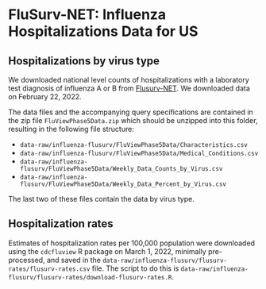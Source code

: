 # FluSurv-NET: Influenza Hospitalizations Data for US

## Hospitalizations by virus type

We downloaded national level counts of hospitalizations with a laboratory test diagnosis of influenza A or B from [Flusurv-NET](https://gis.cdc.gov/grasp/fluview/FluHospChars.html). We downloaded data on February 22, 2022.

The data files and the accompanying query specifications are contained in the zip file `FluViewPhase5Data.zip` which should be unzipped into this folder, resulting in the following file structure:

 - `data-raw/influenza-flusurv/FluViewPhase5Data/Characteristics.csv`
 - `data-raw/influenza-flusurv/FluViewPhase5Data/Medical_Conditions.csv`
 - `data-raw/influenza-flusurv/FluViewPhase5Data/Weekly_Data_Counts_by_Virus.csv`
 - `data-raw/influenza-flusurv/FluViewPhase5Data/Weekly_Data_Percent_by_Virus.csv`

The last two of these files contain the data by virus type.

## Hospitalization rates

Estimates of hospitalization rates per 100,000 population were downloaded using
the `cdcfluview` R package on March 1, 2022, minimally pre-processed, and saved
in the `data-raw/influenza-flusurv/flusurv-rates/flusurv-rates.csv` file. The
script to do this is `data-raw/influenza-flusurv/flusurv-rates/download-flusurv-rates.R`.
